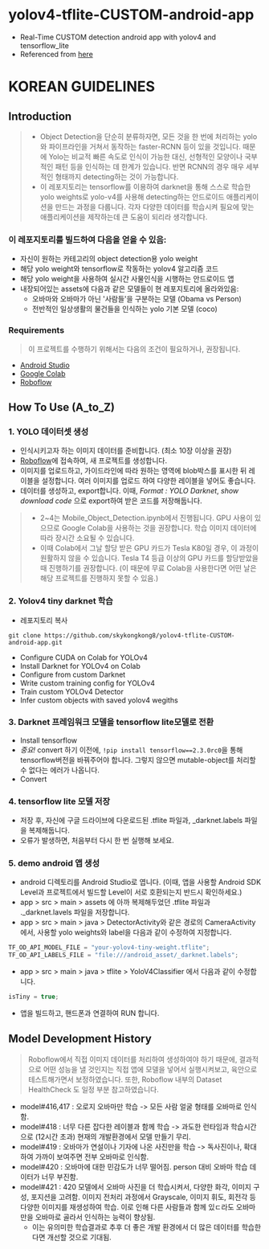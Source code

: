 # yolov4-tflite-CUSTOM-android-app
* Real-Time CUSTOM detection android app with yolov4 and tensorflow_lite  
* Referenced from [here](https://github.com/hunglc007/tensorflow-yolov4-tflite)

# KOREAN GUIDELINES
## Introduction
> * Object Detection을 단순히 분류하자면, 모든 것을 한 번에 처리하는 yolo와 파이프라인을 거쳐서 동작하는 faster-RCNN 등이 있을 것입니다. 때문에 Yolo는 비교적 빠른 속도로 인식이 가능한 대신, 선형적인 모양이나 국부적인 패턴 등을 인식하는 데 한계가 있습니다. 반면 RCNN의 경우 매우 세부적인 형태까지 detecting하는 것이 가능합니다.
> * 이 레포지토리는 tensorflow를 이용하여 darknet을 통해 스스로 학습한 yolo weights로 yolo-v4를 사용해 detecting하는 안드로이드 애플리케이션을 만드는 과정을 다룹니다. 각자 다양한 데이터를 학습시켜 필요에 맞는 애플리케이션을 제작하는데 큰 도움이 되리라 생각합니다.

### 이 레포지토리를 빌드하여 다음을 얻을 수 있음:
* 자신이 원하는 카테고리의 object detection용 yolo weight
* 해당 yolo weight와 tensorflow로 작동하는 yolov4 알고리즘 코드
* 해당 yolo weight을 사용하여 실시간 사물인식을 시행하는 안드로이드 앱
* 내장되어있는 assets에 다음과 같은 모델들이 현 레포지토리에 올라와있음:
  * 오바마와 오바마가 아닌 '사람들'을 구분하는 모델 (Obama vs Person)
  * 전반적인 일상생활의 물건들을 인식하는 yolo 기본 모델 (coco) 

### Requirements
> 이 프로젝트를 수행하기 위해서는 다음의 조건이 필요하거나, 권장됩니다.
* [Android Studio](https://developer.android.com/studio)
* [Google Colab](https://www.google.com/search?q=google+colab&oq=google+colab&aqs=chrome.0.69i59l2j0i131i433i512j69i60l3j69i65l2.1294j0j7&sourceid=chrome&ie=UTF-8)
* [Roboflow](https://app.roboflow.com/)

## How To Use (A_to_Z)
### 1. YOLO 데이터셋 생성
* 인식시키고자 하는 이미지 데이터를 준비합니다. (최소 10장 이상을 권장)
* [Roboflow](https://app.roboflow.com/)에 접속하여, 새 프로젝트를 생성합니다. 
* 이미지를 업로드하고, 가이드라인에 따라 원하는 영역에 blob박스를 표시한 뒤 레이블을 설정합니다. 여러 이미지를 업로드 하여 다양한 레이블을 넣어도 좋습니다.
* 데이터를 생성하고, export합니다. 이때, *Format : YOLO Darknet*, *show download code* 으로 export하여 받은 코드를 저장해둡니다.

> * 2~4는 Mobile_Object_Detection.ipynb에서 진행됩니다. GPU 사용이 있으므로 Google Colab을 사용하는 것을 권장합니다. 학습 이미지 데이터에 따라 장시간 소요될 수 있습니다.
> * 이때 Colab에서 그날 할당 받은 GPU 카드가 Tesla K80일 경우, 이 과정이 원활하지 않을 수 있습니다. Tesla T4 등급 이상의 GPU 카드를 할당받았을 때 진행하기를 권장합니다. (이 때문에 무료 Colab을 사용한다면 어떤 날은 해당 프로젝트를 진행하지 못할 수 있음.)
### 2. Yolov4 tiny darknet 학습
* 레포지토리 복사
``` git
git clone https://github.com/skykongkong8/yolov4-tflite-CUSTOM-android-app.git
```
* Configure CUDA on Colab for YOLOv4
* Install Darknet for YOLOv4 on Colab
* Configure from custom Darknet
* Write custom training config for YOLOv4
* Train custom YOLOv4 Detector
* Infer custom objects with saved yolov4 wegiths
### 3. Darknet 프레임워크 모델을 tensorflow lite모델로 전환
* Install tensorflow
* *중요!* convert 하기 이전에, `!pip install tensorflow==2.3.0rc0`을 통해 tensorflow버전을 바꿔주어야 합니다. 그렇지 않으면 mutable-object를 처리할 수 없다는 에러가 나옵니다.
* Convert
### 4. tensorflow lite 모델 저장
* 저장 후, 자신에 구글 드라이브에 다운로드된 .tflite 파일과, _darknet.labels 파일을 복제해둡니다.
* 오류가 발생하면, 처음부터 다시 한 번 실행해 보세요.

### 5. demo android 앱 생성
* android 디렉토리를 Android Studio로 엽니다. (이때, 앱을 사용할 Android SDK Level과 프로젝트에서 빌드할 Level이 서로 호환되는지 반드시 확인하세요.)
* app > src > main > assets 에 아까 복제해두었던 .tflite 파일과 ._darknet.lavels 파일을 저장합니다.
* app > src > main > java > DetectorActivity와 같은 경로의 CameraActivity 에서, 사용할 yolo weights와 label을 다음과 같이 수정하여 지정합니다.
 ```java
 TF_OD_API_MODEL_FILE = "your-yolov4-tiny-weight.tflite";
 TF_OD_API_LABELS_FILE = "file:///android_asset/_darknet.labels";
 ```
* app > src > main > java > tflite > YoloV4Classifier 에서 다음과 같이 수정합니다.
```java
isTiny = true;
```
* 앱을 빌드하고, 핸드폰과 연결하여 RUN 합니다.

## Model Development History
> Roboflow에서 직접 이미지 데이터를 처리하여 생성하여야 하기 때문에, 결과적으로 어떤 성능을 낼 것인지는 직접 앱에 모델을 넣어서 실행시켜보고, 육안으로 테스트해가면서 보정하였습니다. 또한, Roboflow 내부의 Dataset HealthCheck 도 일정 부분 참고하였습니다.

* model#416,417 : 오로지 오바마만 학습 -> 모든 사람 얼굴 형태를 오바마로 인식함.
* model#418 : 너무 다른 잡다한 레이블과 함께 학습 -> 과도한 런타임과 학습시간으로 (12시간 초과) 현재의 개발환경에서 모델 만들기 무리.
* model#419 : 오바마가 연설이나 기자에 나온 사진만을 학습 -> 독사진이나, 확대하여 가까이 보여주면 전부 오바마로 인식함.
* model#420 : 오바마에 대한 민감도가 너무 떨어짐. person 대비 오바마 학습 데이터가 너무 부진함.
* model#421 : 420 모델에서 오바마 사진을 더 학습시켜서, 다양한 화각, 이미지 구성, 포지션을 고려함. 이미지 전처리 과정에서 Grayscale, 이미지 휘도, 회전각 등 다양한 이미지를 재생성하여 학습. 이로 인해 다른 사람들과 함께 있ㄷ라도 오바마만을 오바마로 골라서 인식하는 능력이 향상됨.
    * 이는 유의미한 학습결과로 추후 더 좋은 개발 환경에서 더 많은 데이터를 학습한다면 개선할 것으로 기대됨. 
